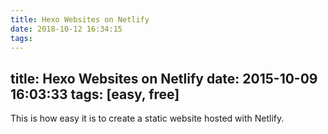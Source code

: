 ```yaml
---
title: Hexo Websites on Netlify
date: 2018-10-12 16:34:15
tags:
---
```

title: Hexo Websites on Netlify
date: 2015-10-09 16:03:33
tags: [easy, free]
---

This is how easy it is to create a static website hosted with Netlify.